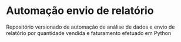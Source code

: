 # Automação envio de relatório
 Repositório versionado de automação de análise de dados e envio de relatório por  quantidade vendida e faturamento efetuado em Python